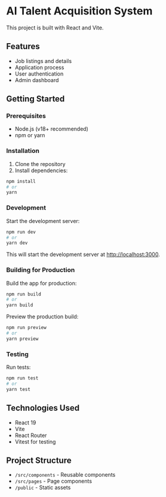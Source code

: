 # AI Talent Acquisition System

This project is built with React and Vite.

## Features

- Job listings and details
- Application process
- User authentication
- Admin dashboard

## Getting Started

### Prerequisites

- Node.js (v18+ recommended)
- npm or yarn

### Installation

1. Clone the repository
2. Install dependencies:

```bash
npm install
# or
yarn
```

### Development

Start the development server:

```bash
npm run dev
# or
yarn dev
```

This will start the development server at [http://localhost:3000](http://localhost:3000).

### Building for Production

Build the app for production:

```bash
npm run build
# or
yarn build
```

Preview the production build:

```bash
npm run preview
# or
yarn preview
```

### Testing

Run tests:

```bash
npm run test
# or
yarn test
```

## Technologies Used

- React 19
- Vite
- React Router
- Vitest for testing

## Project Structure

- `/src/components` - Reusable components
- `/src/pages` - Page components
- `/public` - Static assets

